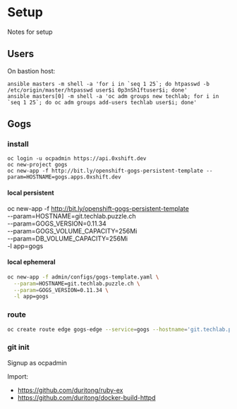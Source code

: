 # Setup

Notes for setup

## Users

On bastion host:

    ansible masters -m shell -a 'for i in `seq 1 25`; do htpasswd -b /etc/origin/master/htpasswd user$i 0p3nSh1ftuser$i; done'
    ansible masters[0] -m shell -a 'oc adm groups new techlab; for i in `seq 1 25`; do oc adm groups add-users techlab user$i; done'

## Gogs

### install

    oc login -u ocpadmin https://api.0xshift.dev
    oc new-project gogs
    oc new-app -f http://bit.ly/openshift-gogs-persistent-template --param=HOSTNAME=gogs.apps.0xshift.dev

#### local persistent

oc new-app -f http://bit.ly/openshift-gogs-persistent-template \
  --param=HOSTNAME=git.techlab.puzzle.ch \
  --param=GOGS_VERSION=0.11.34 \
  --param=GOGS_VOLUME_CAPACITY=256Mi \
  --param=DB_VOLUME_CAPACITY=256Mi \
  -l app=gogs

#### local ephemeral

```bash
oc new-app -f admin/configs/gogs-template.yaml \
  --param=HOSTNAME=git.techlab.puzzle.ch \
  --param=GOGS_VERSION=0.11.34 \
  -l app=gogs
```

### route

```bash
oc create route edge gogs-edge --service=gogs --hostname='git.techlab.puzzle.ch'
```

### git init


Signup as ocpadmin

Import:

* https://github.com/duritong/ruby-ex
* https://github.com/duritong/docker-build-httpd
